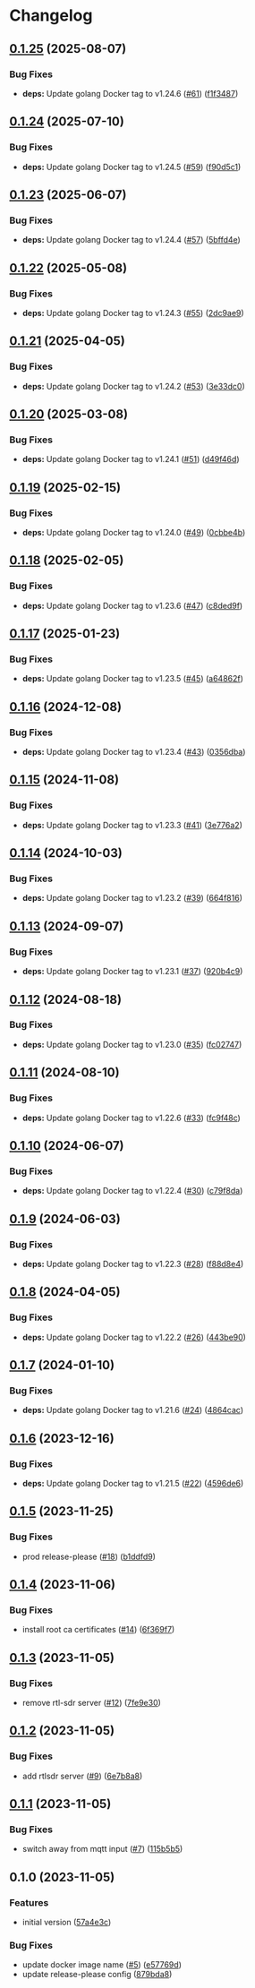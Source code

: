 # Changelog

## [0.1.25](https://github.com/mikesmitty/docker-rtlamr-collect/compare/v0.1.24...v0.1.25) (2025-08-07)


### Bug Fixes

* **deps:** Update golang Docker tag to v1.24.6 ([#61](https://github.com/mikesmitty/docker-rtlamr-collect/issues/61)) ([f1f3487](https://github.com/mikesmitty/docker-rtlamr-collect/commit/f1f3487f71a43d3ce9319decbfee6970026c6b5e))

## [0.1.24](https://github.com/mikesmitty/docker-rtlamr-collect/compare/v0.1.23...v0.1.24) (2025-07-10)


### Bug Fixes

* **deps:** Update golang Docker tag to v1.24.5 ([#59](https://github.com/mikesmitty/docker-rtlamr-collect/issues/59)) ([f90d5c1](https://github.com/mikesmitty/docker-rtlamr-collect/commit/f90d5c13855df3dcefd7e6d03cff18164e58046d))

## [0.1.23](https://github.com/mikesmitty/docker-rtlamr-collect/compare/v0.1.22...v0.1.23) (2025-06-07)


### Bug Fixes

* **deps:** Update golang Docker tag to v1.24.4 ([#57](https://github.com/mikesmitty/docker-rtlamr-collect/issues/57)) ([5bffd4e](https://github.com/mikesmitty/docker-rtlamr-collect/commit/5bffd4e9906bc9271d50a9353ffbf0b288a5e168))

## [0.1.22](https://github.com/mikesmitty/docker-rtlamr-collect/compare/v0.1.21...v0.1.22) (2025-05-08)


### Bug Fixes

* **deps:** Update golang Docker tag to v1.24.3 ([#55](https://github.com/mikesmitty/docker-rtlamr-collect/issues/55)) ([2dc9ae9](https://github.com/mikesmitty/docker-rtlamr-collect/commit/2dc9ae938abfdee4e038abf8365886f8ac1b2ea9))

## [0.1.21](https://github.com/mikesmitty/docker-rtlamr-collect/compare/v0.1.20...v0.1.21) (2025-04-05)


### Bug Fixes

* **deps:** Update golang Docker tag to v1.24.2 ([#53](https://github.com/mikesmitty/docker-rtlamr-collect/issues/53)) ([3e33dc0](https://github.com/mikesmitty/docker-rtlamr-collect/commit/3e33dc01359209a62a843c01c46f7eb9053ffe74))

## [0.1.20](https://github.com/mikesmitty/docker-rtlamr-collect/compare/v0.1.19...v0.1.20) (2025-03-08)


### Bug Fixes

* **deps:** Update golang Docker tag to v1.24.1 ([#51](https://github.com/mikesmitty/docker-rtlamr-collect/issues/51)) ([d49f46d](https://github.com/mikesmitty/docker-rtlamr-collect/commit/d49f46d08fbe90ed3d6ca93e5d8be16a09ae8ea5))

## [0.1.19](https://github.com/mikesmitty/docker-rtlamr-collect/compare/v0.1.18...v0.1.19) (2025-02-15)


### Bug Fixes

* **deps:** Update golang Docker tag to v1.24.0 ([#49](https://github.com/mikesmitty/docker-rtlamr-collect/issues/49)) ([0cbbe4b](https://github.com/mikesmitty/docker-rtlamr-collect/commit/0cbbe4b22701e846f7dd47299d020000185260ca))

## [0.1.18](https://github.com/mikesmitty/docker-rtlamr-collect/compare/v0.1.17...v0.1.18) (2025-02-05)


### Bug Fixes

* **deps:** Update golang Docker tag to v1.23.6 ([#47](https://github.com/mikesmitty/docker-rtlamr-collect/issues/47)) ([c8ded9f](https://github.com/mikesmitty/docker-rtlamr-collect/commit/c8ded9f2f88ab213d3c75c77fa39530640794cd6))

## [0.1.17](https://github.com/mikesmitty/docker-rtlamr-collect/compare/v0.1.16...v0.1.17) (2025-01-23)


### Bug Fixes

* **deps:** Update golang Docker tag to v1.23.5 ([#45](https://github.com/mikesmitty/docker-rtlamr-collect/issues/45)) ([a64862f](https://github.com/mikesmitty/docker-rtlamr-collect/commit/a64862fab7e932c4737f0480e45f1e9c28fe837d))

## [0.1.16](https://github.com/mikesmitty/docker-rtlamr-collect/compare/v0.1.15...v0.1.16) (2024-12-08)


### Bug Fixes

* **deps:** Update golang Docker tag to v1.23.4 ([#43](https://github.com/mikesmitty/docker-rtlamr-collect/issues/43)) ([0356dba](https://github.com/mikesmitty/docker-rtlamr-collect/commit/0356dbafe77ff226e296ff5eb5754ae1a7f90f21))

## [0.1.15](https://github.com/mikesmitty/docker-rtlamr-collect/compare/v0.1.14...v0.1.15) (2024-11-08)


### Bug Fixes

* **deps:** Update golang Docker tag to v1.23.3 ([#41](https://github.com/mikesmitty/docker-rtlamr-collect/issues/41)) ([3e776a2](https://github.com/mikesmitty/docker-rtlamr-collect/commit/3e776a2316261947abbbf38b643b0924074dcf37))

## [0.1.14](https://github.com/mikesmitty/docker-rtlamr-collect/compare/v0.1.13...v0.1.14) (2024-10-03)


### Bug Fixes

* **deps:** Update golang Docker tag to v1.23.2 ([#39](https://github.com/mikesmitty/docker-rtlamr-collect/issues/39)) ([664f816](https://github.com/mikesmitty/docker-rtlamr-collect/commit/664f816562561b3d0d15c6ba3ae0cd7f2fb2ff6d))

## [0.1.13](https://github.com/mikesmitty/docker-rtlamr-collect/compare/v0.1.12...v0.1.13) (2024-09-07)


### Bug Fixes

* **deps:** Update golang Docker tag to v1.23.1 ([#37](https://github.com/mikesmitty/docker-rtlamr-collect/issues/37)) ([920b4c9](https://github.com/mikesmitty/docker-rtlamr-collect/commit/920b4c9cc4edbd74566f96bc84a6cf9b3ad5302d))

## [0.1.12](https://github.com/mikesmitty/docker-rtlamr-collect/compare/v0.1.11...v0.1.12) (2024-08-18)


### Bug Fixes

* **deps:** Update golang Docker tag to v1.23.0 ([#35](https://github.com/mikesmitty/docker-rtlamr-collect/issues/35)) ([fc02747](https://github.com/mikesmitty/docker-rtlamr-collect/commit/fc027478c5807d7b3ae1acc1949de4ca2b6ff541))

## [0.1.11](https://github.com/mikesmitty/docker-rtlamr-collect/compare/v0.1.10...v0.1.11) (2024-08-10)


### Bug Fixes

* **deps:** Update golang Docker tag to v1.22.6 ([#33](https://github.com/mikesmitty/docker-rtlamr-collect/issues/33)) ([fc9f48c](https://github.com/mikesmitty/docker-rtlamr-collect/commit/fc9f48c82298304e6f48fe82928210a14467ce38))

## [0.1.10](https://github.com/mikesmitty/docker-rtlamr-collect/compare/v0.1.9...v0.1.10) (2024-06-07)


### Bug Fixes

* **deps:** Update golang Docker tag to v1.22.4 ([#30](https://github.com/mikesmitty/docker-rtlamr-collect/issues/30)) ([c79f8da](https://github.com/mikesmitty/docker-rtlamr-collect/commit/c79f8daac981564063e1f2d378954c71e07b7c16))

## [0.1.9](https://github.com/mikesmitty/docker-rtlamr-collect/compare/v0.1.8...v0.1.9) (2024-06-03)


### Bug Fixes

* **deps:** Update golang Docker tag to v1.22.3 ([#28](https://github.com/mikesmitty/docker-rtlamr-collect/issues/28)) ([f88d8e4](https://github.com/mikesmitty/docker-rtlamr-collect/commit/f88d8e4f14df4ff95952dee1510ddaf69e7a8bde))

## [0.1.8](https://github.com/mikesmitty/docker-rtlamr-collect/compare/v0.1.7...v0.1.8) (2024-04-05)


### Bug Fixes

* **deps:** Update golang Docker tag to v1.22.2 ([#26](https://github.com/mikesmitty/docker-rtlamr-collect/issues/26)) ([443be90](https://github.com/mikesmitty/docker-rtlamr-collect/commit/443be9025ae1c0191f2a7c20440e128777395e69))

## [0.1.7](https://github.com/mikesmitty/docker-rtlamr-collect/compare/v0.1.6...v0.1.7) (2024-01-10)


### Bug Fixes

* **deps:** Update golang Docker tag to v1.21.6 ([#24](https://github.com/mikesmitty/docker-rtlamr-collect/issues/24)) ([4864cac](https://github.com/mikesmitty/docker-rtlamr-collect/commit/4864cacb59272d1428c50fea665cbcffc1ac373f))

## [0.1.6](https://github.com/mikesmitty/docker-rtlamr-collect/compare/v0.1.5...v0.1.6) (2023-12-16)


### Bug Fixes

* **deps:** Update golang Docker tag to v1.21.5 ([#22](https://github.com/mikesmitty/docker-rtlamr-collect/issues/22)) ([4596de6](https://github.com/mikesmitty/docker-rtlamr-collect/commit/4596de67dffb72001213e0d56261bc65e6bfd564))

## [0.1.5](https://github.com/mikesmitty/docker-rtlamr-collect/compare/v0.1.4...v0.1.5) (2023-11-25)


### Bug Fixes

* prod release-please ([#18](https://github.com/mikesmitty/docker-rtlamr-collect/issues/18)) ([b1ddfd9](https://github.com/mikesmitty/docker-rtlamr-collect/commit/b1ddfd983540530e3c9bee078752092143bd9582))

## [0.1.4](https://github.com/mikesmitty/docker-rtlamr-collect/compare/v0.1.3...v0.1.4) (2023-11-06)


### Bug Fixes

* install root ca certificates ([#14](https://github.com/mikesmitty/docker-rtlamr-collect/issues/14)) ([6f369f7](https://github.com/mikesmitty/docker-rtlamr-collect/commit/6f369f73a6c10d2d6e7d77349f78246f81c0d976))

## [0.1.3](https://github.com/mikesmitty/docker-rtlamr-collect/compare/v0.1.2...v0.1.3) (2023-11-05)


### Bug Fixes

* remove rtl-sdr server ([#12](https://github.com/mikesmitty/docker-rtlamr-collect/issues/12)) ([7fe9e30](https://github.com/mikesmitty/docker-rtlamr-collect/commit/7fe9e3027b329bb8882a2a65bd83d040d192ebbd))

## [0.1.2](https://github.com/mikesmitty/docker-rtlamr-collect/compare/v0.1.1...v0.1.2) (2023-11-05)


### Bug Fixes

* add rtlsdr server ([#9](https://github.com/mikesmitty/docker-rtlamr-collect/issues/9)) ([6e7b8a8](https://github.com/mikesmitty/docker-rtlamr-collect/commit/6e7b8a8ae2ddd23c09b1f84dc8b4db2053011361))

## [0.1.1](https://github.com/mikesmitty/docker-rtlamr-collect/compare/v0.1.0...v0.1.1) (2023-11-05)


### Bug Fixes

* switch away from mqtt input ([#7](https://github.com/mikesmitty/docker-rtlamr-collect/issues/7)) ([115b5b5](https://github.com/mikesmitty/docker-rtlamr-collect/commit/115b5b5b8422c56c72fd3877e68a56d1da296fb2))

## 0.1.0 (2023-11-05)


### Features

* initial version ([57a4e3c](https://github.com/mikesmitty/docker-rtlamr-collect/commit/57a4e3c5813bba3e9b73b418e35e3d1973afbb7f))


### Bug Fixes

* update docker image name ([#5](https://github.com/mikesmitty/docker-rtlamr-collect/issues/5)) ([e57769d](https://github.com/mikesmitty/docker-rtlamr-collect/commit/e57769db9c07ba7e1060b82bba85dbbc668fb2aa))
* update release-please config ([879bda8](https://github.com/mikesmitty/docker-rtlamr-collect/commit/879bda8dcf93276b5cb97c89bb32bd92b609fa57))

